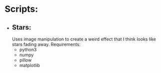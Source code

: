 
# Scripts:
  - ## Stars:
    Uses image manipulation to create a weird effect that I think looks like stars fading away.
    Requirements:
      - python3
      - numpy
      - pillow
      - matplotlib


